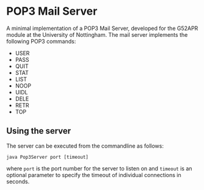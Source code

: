 POP3 Mail Server
================

A minimal implementation of a POP3 Mail Server, developed for the G52APR module at the University of Nottingham. The mail server implements the following POP3 commands:
 * USER
 * PASS
 * QUIT
 * STAT
 * LIST
 * NOOP
 * UIDL
 * DELE
 * RETR
 * TOP

Using the server
----------------
The server can be executed from the commandline as follows:

    java Pop3Server port [timeout]
        
where `port` is the port number for the server to listen on and `timeout` is an optional parameter to specify the timeout of individual connections in seconds.
